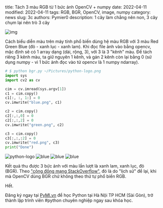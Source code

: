title: Tách 3 màu RGB từ 1 bức ảnh OpenCV + numpy
date: 2022-04-11
modified: 2022-04-11
tags: RGB, BGR, OpenCV, image, numpy
category: news
slug: 3c
authors: Pymier0
description: 1 cây làm chẳng nên non, 3 cây chụm lại nên trò 3 cây

![img](https://images.unsplash.com/photo-1523717659-a250d867d6f1?crop=entropy&cs=tinysrgb&fit=max&fm=jpg&ixid=MnwyMzI1MzN8MHwxfHJhbmRvbXx8fHx8fHx8fDE2NDk2OTI3NDQ&ixlib=rb-1.2.1&q=80&w=600)

Cách biểu diễn màu trên máy tính phổ biến dùng hệ màu RGB với 3 màu Red Green Blue (đỏ - xanh lục - xanh lam). Khi đọc file ảnh vào bằng opencv, mặc định sẽ có 1 array dạng (dài, rộng, 3), với 3 là 3 "kênh" màu. Để tách riêng 3 kênh màu, ta giữ nguyên 1 kênh, và gán 2 kênh còn lại bằng 0 (sử dụng numpy - vì 1 bức ảnh đọc vào từ opencv là 1 numpy ndarray).

```py
# $ python bgr.py ~/Pictures/python-logo.png 
import sys
import cv2 as cv

cim = cv.imread(sys.argv[1])
c1 = cim.copy()
c1[:, :, 1:] = 0
cv.imwrite("blue.png", c1)

c2 = cim.copy()
c2[:,:,0] = 0
c2[:,:,2] = 0
cv.imwrite("green.png", c2)

c3 = cim.copy()
c3[:,:,:2] = 0
cv.imwrite("red.png", c3)
print("Done")
```
![python-logo](https://www.python.org/static/img/python-logo.png)
![blue]({static}/images/blue.png)
![blue]({static}/images/green.png)
![blue]({static}/images/red.png)

Kết quả thu được 3 bức ảnh với màu lần lượt là xanh lam, xanh lục, đỏ (BGR). Theo ["cộng đồng mạng StackOverflow"](https://stackoverflow.com/questions/14556545/why-opencv-using-bgr-colour-space-instead-of-rgb), đó là do "lịch sử" để lại, khi mà OpenCV dùng BGR chứ không theo thứ tự phổ biến RGB.

Hết.

Đăng ký ngay tại [PyMI.vn](https://pymi.vn) để học Python tại Hà Nội TP HCM (Sài Gòn),
trở thành lập trình viên #python chuyên nghiệp ngay sau khóa học.
